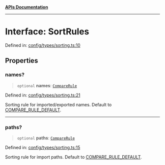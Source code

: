 [**APIs Documentation**](../README.md)

***

# Interface: SortRules

Defined in: [config/types/sorting.ts:10](https://github.com/daidodo/format-imports/blob/6fa466521c4048be8236686fd87f433f44d2b81e/src/lib/config/types/sorting.ts#L10)

## Properties

### names?

> `optional` **names**: [`CompareRule`](../type-aliases/CompareRule.md)

Defined in: [config/types/sorting.ts:21](https://github.com/daidodo/format-imports/blob/6fa466521c4048be8236686fd87f433f44d2b81e/src/lib/config/types/sorting.ts#L21)

Sorting rule for imported/exported names. Default to
[COMPARE_RULE_DEFAULT](../README.md#COMPARE_RULE_DEFAULT).

***

### paths?

> `optional` **paths**: [`CompareRule`](../type-aliases/CompareRule.md)

Defined in: [config/types/sorting.ts:15](https://github.com/daidodo/format-imports/blob/6fa466521c4048be8236686fd87f433f44d2b81e/src/lib/config/types/sorting.ts#L15)

Sorting rule for import paths. Default to
[COMPARE_RULE_DEFAULT](../README.md#COMPARE_RULE_DEFAULT).
